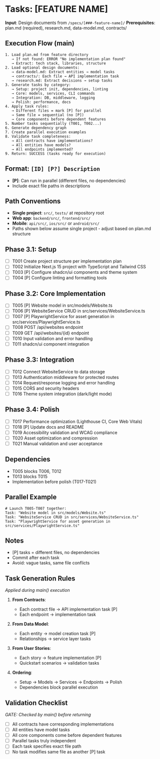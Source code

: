 # Tasks: [FEATURE NAME]

**Input**: Design documents from `/specs/[###-feature-name]/`
**Prerequisites**: plan.md (required), research.md, data-model.md, contracts/

## Execution Flow (main)
```
1. Load plan.md from feature directory
   → If not found: ERROR "No implementation plan found"
   → Extract: tech stack, libraries, structure
2. Load optional design documents:
   → data-model.md: Extract entities → model tasks
   → contracts/: Each file → API implementation task
   → research.md: Extract decisions → setup tasks
3. Generate tasks by category:
   → Setup: project init, dependencies, linting
   → Core: models, services, CLI commands
   → Integration: DB, middleware, logging
   → Polish: performance, docs
4. Apply task rules:
   → Different files = mark [P] for parallel
   → Same file = sequential (no [P])
   → Core components before dependent features
5. Number tasks sequentially (T001, T002...)
6. Generate dependency graph
7. Create parallel execution examples
8. Validate task completeness:
   → All contracts have implementations?
   → All entities have models?
   → All endpoints implemented?
9. Return: SUCCESS (tasks ready for execution)
```

## Format: `[ID] [P?] Description`
- **[P]**: Can run in parallel (different files, no dependencies)
- Include exact file paths in descriptions

## Path Conventions
- **Single project**: `src/`, `tests/` at repository root
- **Web app**: `backend/src/`, `frontend/src/`
- **Mobile**: `api/src/`, `ios/src/` or `android/src/`
- Paths shown below assume single project - adjust based on plan.md structure

## Phase 3.1: Setup
- [ ] T001 Create project structure per implementation plan
- [ ] T002 Initialize Next.js 15 project with TypeScript and Tailwind CSS
- [ ] T003 [P] Configure shadcn/ui components and theme system
- [ ] T004 [P] Configure linting and formatting tools

## Phase 3.2: Core Implementation
- [ ] T005 [P] Website model in src/models/Website.ts
- [ ] T006 [P] WebsiteService CRUD in src/services/WebsiteService.ts
- [ ] T007 [P] PlaywrightService for asset generation in src/services/PlaywrightService.ts
- [ ] T008 POST /api/websites endpoint
- [ ] T009 GET /api/websites/{id} endpoint
- [ ] T010 Input validation and error handling
- [ ] T011 shadcn/ui component integration

## Phase 3.3: Integration
- [ ] T012 Connect WebsiteService to data storage
- [ ] T013 Authentication middleware for protected routes
- [ ] T014 Request/response logging and error handling
- [ ] T015 CORS and security headers
- [ ] T016 Theme system integration (dark/light mode)

## Phase 3.4: Polish
- [ ] T017 Performance optimization (Lighthouse CI, Core Web Vitals)
- [ ] T018 [P] Update docs and README
- [ ] T019 Accessibility validation and WCAG compliance
- [ ] T020 Asset optimization and compression
- [ ] T021 Manual validation and user acceptance

## Dependencies
- T005 blocks T006, T012
- T013 blocks T015
- Implementation before polish (T017-T021)

## Parallel Example
```
# Launch T005-T007 together:
Task: "Website model in src/models/Website.ts"
Task: "WebsiteService CRUD in src/services/WebsiteService.ts"
Task: "PlaywrightService for asset generation in src/services/PlaywrightService.ts"
```

## Notes
- [P] tasks = different files, no dependencies
- Commit after each task
- Avoid: vague tasks, same file conflicts

## Task Generation Rules
*Applied during main() execution*

1. **From Contracts**:
   - Each contract file → API implementation task [P]
   - Each endpoint → implementation task
   
2. **From Data Model**:
   - Each entity → model creation task [P]
   - Relationships → service layer tasks
   
3. **From User Stories**:
   - Each story → feature implementation [P]
   - Quickstart scenarios → validation tasks

4. **Ordering**:
   - Setup → Models → Services → Endpoints → Polish
   - Dependencies block parallel execution

## Validation Checklist
*GATE: Checked by main() before returning*

- [ ] All contracts have corresponding implementations
- [ ] All entities have model tasks
- [ ] All core components come before dependent features
- [ ] Parallel tasks truly independent
- [ ] Each task specifies exact file path
- [ ] No task modifies same file as another [P] task
